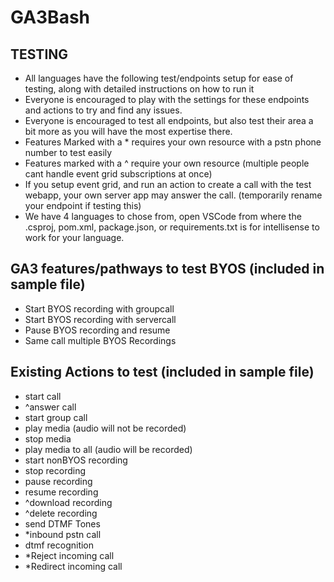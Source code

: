 # GA3Bash

## TESTING
- All languages have the following test/endpoints setup for ease of testing, along with detailed instructions on how to run it
- Everyone is encouraged to play with the settings for these endpoints and actions to try and find any issues. 
- Everyone is encouraged to test all endpoints, but also test their area a bit more as you will have the most expertise there. 
- Features Marked with a * requires your own resource with a pstn phone number to test easily
- Features marked with a ^ require your own resource (multiple people cant handle event grid subscriptions at once)
- If you setup event grid, and run an action to create a call with the test webapp, your own server app may answer the call. (temporarily rename your endpoint if testing this)
- We have 4 languages to chose from, open VSCode from where the .csproj, pom.xml, package.json, or requirements.txt is for intellisense to work for your language. 


## GA3 features/pathways to test BYOS (included in sample file)
- Start BYOS recording with groupcall
- Start BYOS recording with servercall
- Pause BYOS recording and resume
- Same call multiple BYOS Recordings

## Existing Actions to test (included in sample file)
- start call
- ^answer call 
- start group call
- play media (audio will not be recorded)
- stop media
- play media to all (audio will be recorded)
- start nonBYOS recording
- stop recording
- pause recording
- resume recording
- ^download recording
- ^delete recording
- send DTMF Tones
- *inbound pstn call
- dtmf recognition
- *Reject incoming call
- *Redirect incoming call